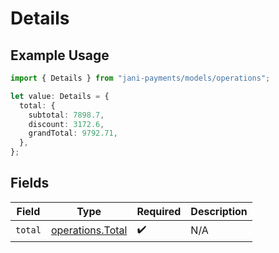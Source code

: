 # Details

## Example Usage

```typescript
import { Details } from "jani-payments/models/operations";

let value: Details = {
  total: {
    subtotal: 7898.7,
    discount: 3172.6,
    grandTotal: 9792.71,
  },
};
```

## Fields

| Field                                                | Type                                                 | Required                                             | Description                                          |
| ---------------------------------------------------- | ---------------------------------------------------- | ---------------------------------------------------- | ---------------------------------------------------- |
| `total`                                              | [operations.Total](../../models/operations/total.md) | :heavy_check_mark:                                   | N/A                                                  |